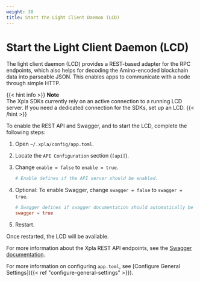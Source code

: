 ```yaml
---
weight: 30
title: Start the Light Client Daemon (LCD)
---
```


# Start the Light Client Daemon (LCD)

The light client daemon (LCD) provides a REST-based adapter for the RPC endpoints, which also helps for decoding the Amino-encoded blockchain data into parseable JSON. This enables apps to communicate with a node through simple HTTP.

{{< hint info >}}
**Note**  
The Xpla SDKs currently rely on an active connection to a running LCD server. If you need a dedicated connection for the SDKs, set up an LCD.
{{< /hint >}}

To enable the REST API and Swagger, and to start the LCD, complete the following steps:

1. Open `~/.xpla/config/app.toml`.

2. Locate the `API Configuration` section (`[api]`).

3. Change `enable = false` to `enable = true`.

    ```toml
    # Enable defines if the API server should be enabled.
    ```

4. Optional: To enable Swagger, change `swagger = false` to `swagger = true`.

    ```toml
    # Swagger defines if swagger documentation should automatically be registered.
    swagger = true
    ```
 5. Restart.

Once restarted, the LCD will be available.

For more information about the Xpla REST API endpoints, see the [Swagger documentation](https://lcd.xpla.dev/swagger/).

For more information on configuring `app.toml`, see [Configure General Settings]({{< ref "configure-general-settings" >}}).
